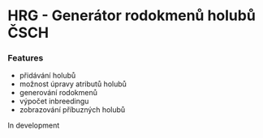 # HRG - Generátor rodokmenů holubů ČSCH

### Features
- přidávání holubů
- možnost úpravy atributů holubů
- generování rodokmenů
- výpočet inbreedingu
- zobrazování příbuzných holubů


In development
